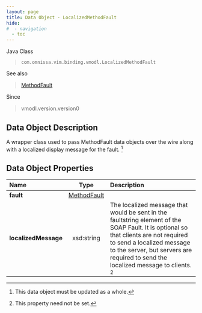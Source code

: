 ```yaml
---
layout: page
title: Data Object - LocalizedMethodFault
hide:
#  - navigation
  - toc
---
```






Java Class
> `com.omnissa.vim.binding.vmodl.LocalizedMethodFault`

See also
> [MethodFault](vmodl.MethodFault.md)

Since
> vmodl.version.version0


## Data Object Description

A wrapper class used to pass MethodFault data objects over the wire along with a localized display message for the fault.
 [^167]



## Data Object Properties

 Name | Type | Description
:---|:---:|:---
**fault**| [MethodFault](vmodl.MethodFault.md)|
**localizedMessage**|  xsd:string|  The localized message that would be sent in the faultstring element of the SOAP Fault. It is optional so that clients are not required to send a localized message to the server, but servers are required to send the localized message to clients. [^1]
 


 


[^1]: This property need not be set.
[^167]: This data object must be updated as a whole.